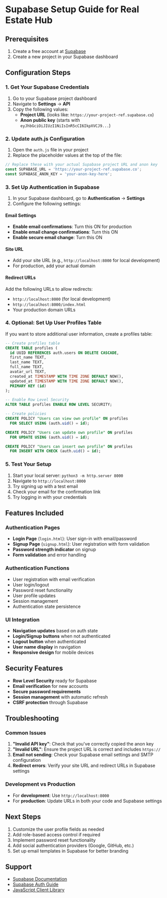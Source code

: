 # Supabase Setup Guide for Real Estate Hub

## Prerequisites
1. Create a free account at [Supabase](https://supabase.com)
2. Create a new project in your Supabase dashboard

## Configuration Steps

### 1. Get Your Supabase Credentials
1. Go to your Supabase project dashboard
2. Navigate to **Settings** → **API**
3. Copy the following values:
   - **Project URL** (looks like: `https://your-project-ref.supabase.co`)
   - **Anon public key** (starts with `eyJhbGciOiJIUzI1NiIsInR5cCI6IkpXVCJ9...`)

### 2. Update auth.js Configuration
1. Open the `auth.js` file in your project
2. Replace the placeholder values at the top of the file:

```javascript
// Replace these with your actual Supabase project URL and anon key
const SUPABASE_URL = 'https://your-project-ref.supabase.co';
const SUPABASE_ANON_KEY = 'your-anon-key-here';
```

### 3. Set Up Authentication in Supabase
1. In your Supabase dashboard, go to **Authentication** → **Settings**
2. Configure the following settings:

#### Email Settings
- **Enable email confirmations**: Turn this ON for production
- **Enable email change confirmations**: Turn this ON
- **Enable secure email change**: Turn this ON

#### Site URL
- Add your site URL (e.g., `http://localhost:8000` for local development)
- For production, add your actual domain

#### Redirect URLs
Add the following URLs to allow redirects:
- `http://localhost:8000` (for local development)
- `http://localhost:8000/index.html`
- Your production domain URLs

### 4. Optional: Set Up User Profiles Table
If you want to store additional user information, create a profiles table:

```sql
-- Create profiles table
CREATE TABLE profiles (
  id UUID REFERENCES auth.users ON DELETE CASCADE,
  first_name TEXT,
  last_name TEXT,
  full_name TEXT,
  avatar_url TEXT,
  created_at TIMESTAMP WITH TIME ZONE DEFAULT NOW(),
  updated_at TIMESTAMP WITH TIME ZONE DEFAULT NOW(),
  PRIMARY KEY (id)
);

-- Enable Row Level Security
ALTER TABLE profiles ENABLE ROW LEVEL SECURITY;

-- Create policies
CREATE POLICY "Users can view own profile" ON profiles
  FOR SELECT USING (auth.uid() = id);

CREATE POLICY "Users can update own profile" ON profiles
  FOR UPDATE USING (auth.uid() = id);

CREATE POLICY "Users can insert own profile" ON profiles
  FOR INSERT WITH CHECK (auth.uid() = id);
```

### 5. Test Your Setup
1. Start your local server: `python3 -m http.server 8000`
2. Navigate to `http://localhost:8000`
3. Try signing up with a test email
4. Check your email for the confirmation link
5. Try logging in with your credentials

## Features Included

### Authentication Pages
- **Login Page** (`login.html`): User sign-in with email/password
- **Signup Page** (`signup.html`): User registration with form validation
- **Password strength indicator** on signup
- **Form validation** and error handling

### Authentication Functions
- User registration with email verification
- User login/logout
- Password reset functionality
- User profile updates
- Session management
- Authentication state persistence

### UI Integration
- **Navigation updates** based on auth state
- **Login/Signup buttons** when not authenticated
- **Logout button** when authenticated
- **User name display** in navigation
- **Responsive design** for mobile devices

## Security Features
- **Row Level Security** ready for Supabase
- **Email verification** for new accounts
- **Secure password requirements**
- **Session management** with automatic refresh
- **CSRF protection** through Supabase

## Troubleshooting

### Common Issues
1. **"Invalid API key"**: Check that you've correctly copied the anon key
2. **"Invalid URL"**: Ensure the project URL is correct and includes `https://`
3. **Email not sending**: Check your Supabase email settings and SMTP configuration
4. **Redirect errors**: Verify your site URL and redirect URLs in Supabase settings

### Development vs Production
- For **development**: Use `http://localhost:8000`
- For **production**: Update URLs in both your code and Supabase settings

## Next Steps
1. Customize the user profile fields as needed
2. Add role-based access control if required
3. Implement password reset functionality
4. Add social authentication providers (Google, GitHub, etc.)
5. Set up email templates in Supabase for better branding

## Support
- [Supabase Documentation](https://supabase.com/docs)
- [Supabase Auth Guide](https://supabase.com/docs/guides/auth)
- [JavaScript Client Library](https://supabase.com/docs/reference/javascript/auth-signup)